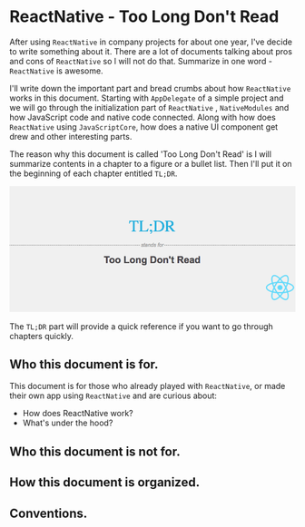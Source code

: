 # ReactNative - Too Long Don't Read

After using `ReactNative` in company projects for about one year, I've decide to write something about it. There are a lot of documents talking about pros and cons of `ReactNative` so l will not do that. Summarize in one word - `ReactNative` is awesome.

I'll write down the important part and bread crumbs about how `ReactNative` works in this document. Starting with `AppDelegate` of a simple project and we will go through the initialization part of `ReactNative` ,  `NativeModules` and how JavaScript code and native code connected. Along with how does `ReactNative` using `JavaScriptCore`, how does a native UI component get drew and other interesting parts.

The reason why this document is called 'Too Long Don't Read' is I will summarize contents in a chapter to a figure or a bullet list. Then I'll put it on the beginning of each chapter entitled `TL;DR`.

![](/assets/tldr.png)

The `TL;DR` part will provide a quick reference if you want to go through chapters quickly.

## Who this document is for.

This document is for those who already played with `ReactNative`, or made their own app using `ReactNative`  and are curious about:

* How does ReactNative work?
* What's under the hood?

## Who this document is not for.

## How this document is organized.

## Conventions.




